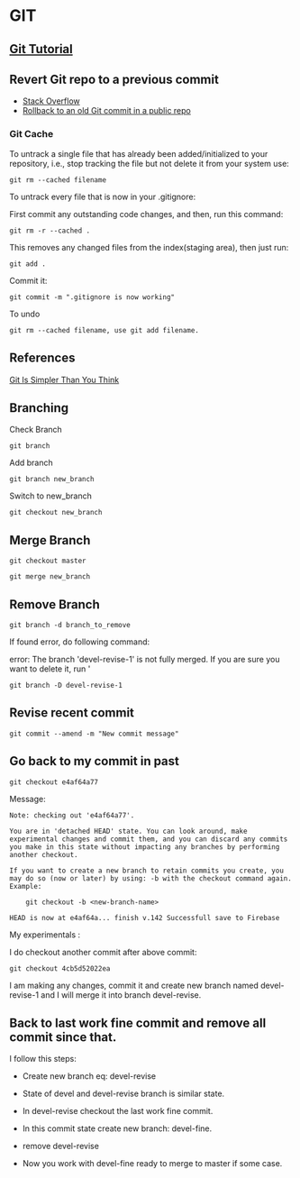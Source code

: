 # GIT

## [Git Tutorial](https://git-scm.com/docs/gittutorial)

## Revert Git repo to a previous commit

* [Stack Overflow](http://stackoverflow.com/questions/4114095/revert-git-repo-to-a-previous-commit)
* [Rollback to an old Git commit in a public repo](http://stackoverflow.com/questions/2007662/rollback-to-an-old-git-commit-in-a-public-repo)

### Git Cache

To untrack a single file that has already been added/initialized to your repository, i.e., stop tracking the file but not delete it from your system use: 

	git rm --cached filename

To untrack every file that is now in your .gitignore:

First commit any outstanding code changes, and then, run this command:

	git rm -r --cached .

This removes any changed files from the index(staging area), then just run:

	git add .

Commit it:

	git commit -m ".gitignore is now working"

To undo 

	git rm --cached filename, use git add filename.


## References	

[Git Is Simpler Than You Think](http://nfarina.com/post/9868516270/git-is-simpler)

## Branching

Check Branch

	git branch

Add branch

	git branch new_branch

Switch to new_branch

	git checkout new_branch

## Merge Branch

	git checkout master

	git merge new_branch

## Remove Branch

	git branch -d branch_to_remove

If found error, do following command: 

error: The branch 'devel-revise-1' is not fully merged. If you are sure you want to delete it, run '

	git branch -D devel-revise-1

## Revise recent commit

	git commit --amend -m "New commit message"

## Go back to my commit in past

	git checkout e4af64a77

Message:

	Note: checking out 'e4af64a77'.

	You are in 'detached HEAD' state. You can look around, make experimental changes and commit them, and you can discard any commits you make in this state without impacting any branches by performing another checkout.

	If you want to create a new branch to retain commits you create, you may do so (now or later) by using: -b with the checkout command again. Example:

		git checkout -b <new-branch-name>

	HEAD is now at e4af64a... finish v.142 Successfull save to Firebase 	
		
My experimentals :

I do checkout another commit after above commit:

	git checkout 4cb5d52022ea

I am making any changes, commit it and create new branch named devel-revise-1 and I will merge it into branch devel-revise.

## Back to last work fine commit and remove all commit since that.

I follow this steps:

* Create new branch eq: devel-revise

* State of devel and devel-revise branch is similar state.

* In devel-revise checkout the last work fine commit.

* In this commit state create new branch: devel-fine.

* remove devel-revise

* Now you work with devel-fine ready to merge to master if some case.



